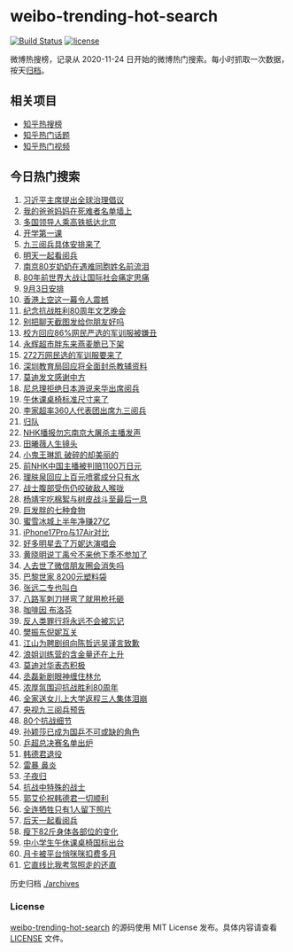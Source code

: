 # weibo-trending-hot-search

[![Build Status](https://github.com/justjavac/weibo-trending-hot-search/workflows/ci/badge.svg?branch=master)](https://github.com/justjavac/weibo-trending-hot-search/actions)
[![license](https://img.shields.io/github/license/justjavac/weibo-trending-hot-search)](https://github.com/justjavac/weibo-trending-hot-search/blob/master/LICENSE)

微博热搜榜，记录从 2020-11-24 日开始的微博热门搜索。每小时抓取一次数据，按天[归档](./archives)。

## 相关项目

- [知乎热搜榜](https://github.com/justjavac/zhihu-trending-top-search)
- [知乎热门话题](https://github.com/justjavac/zhihu-trending-hot-questions)
- [知乎热门视频](https://github.com/justjavac/zhihu-trending-hot-video)

## 今日热门搜索

<!-- BEGIN -->
<!-- 最后更新时间 Tue Sep 02 2025 02:10:19 GMT+0800 (China Standard Time) -->

1. [习近平主席提出全球治理倡议](https://s.weibo.com//weibo?q=%23%E4%B9%A0%E8%BF%91%E5%B9%B3%E4%B8%BB%E5%B8%AD%E6%8F%90%E5%87%BA%E5%85%A8%E7%90%83%E6%B2%BB%E7%90%86%E5%80%A1%E8%AE%AE%23&Refer=new_time)
1. [我的爸爸妈妈在死难者名单墙上](https://s.weibo.com//weibo?q=%23%E6%88%91%E7%9A%84%E7%88%B8%E7%88%B8%E5%A6%88%E5%A6%88%E5%9C%A8%E6%AD%BB%E9%9A%BE%E8%80%85%E5%90%8D%E5%8D%95%E5%A2%99%E4%B8%8A%23&t=31&band_rank=5&Refer=top)
1. [多国领导人乘高铁抵达北京](https://s.weibo.com//weibo?q=%23%E5%A4%9A%E5%9B%BD%E9%A2%86%E5%AF%BC%E4%BA%BA%E4%B9%98%E9%AB%98%E9%93%81%E6%8A%B5%E8%BE%BE%E5%8C%97%E4%BA%AC%23&t=31&band_rank=1&Refer=top)
1. [开学第一课](https://s.weibo.com//weibo?q=%23%E5%BC%80%E5%AD%A6%E7%AC%AC%E4%B8%80%E8%AF%BE%23&t=31&band_rank=3&Refer=top)
1. [九三阅兵具体安排来了](https://s.weibo.com//weibo?q=%E4%B9%9D%E4%B8%89%E9%98%85%E5%85%B5%E5%85%B7%E4%BD%93%E5%AE%89%E6%8E%92%E6%9D%A5%E4%BA%86&t=31&band_rank=4&Refer=top)
1. [明天一起看阅兵](https://s.weibo.com//weibo?q=%23%E6%98%8E%E5%A4%A9%E4%B8%80%E8%B5%B7%E7%9C%8B%E9%98%85%E5%85%B5%23&t=31&band_rank=4&Refer=top)
1. [南京80岁奶奶在遇难同胞姓名前流泪](https://s.weibo.com//weibo?q=%23%E5%8D%97%E4%BA%AC80%E5%B2%81%E5%A5%B6%E5%A5%B6%E5%9C%A8%E9%81%87%E9%9A%BE%E5%90%8C%E8%83%9E%E5%A7%93%E5%90%8D%E5%89%8D%E6%B5%81%E6%B3%AA%23&t=31&band_rank=19&Refer=top)
1. [80年前世界大战让国际社会痛定思痛](https://s.weibo.com//weibo?q=%2380%E5%B9%B4%E5%89%8D%E4%B8%96%E7%95%8C%E5%A4%A7%E6%88%98%E8%AE%A9%E5%9B%BD%E9%99%85%E7%A4%BE%E4%BC%9A%E7%97%9B%E5%AE%9A%E6%80%9D%E7%97%9B%23&t=31&band_rank=7&Refer=top)
1. [9月3日安排](https://s.weibo.com//weibo?q=%239%E6%9C%883%E6%97%A5%E5%AE%89%E6%8E%92%23&t=31&band_rank=2&Refer=top)
1. [香港上空这一幕令人震撼](https://s.weibo.com//weibo?q=%23%E9%A6%99%E6%B8%AF%E4%B8%8A%E7%A9%BA%E8%BF%99%E4%B8%80%E5%B9%95%E4%BB%A4%E4%BA%BA%E9%9C%87%E6%92%BC%23&t=31&band_rank=6&Refer=top)
1. [纪念抗战胜利80周年文艺晚会](https://s.weibo.com//weibo?q=%23%E7%BA%AA%E5%BF%B5%E6%8A%97%E6%88%98%E8%83%9C%E5%88%A980%E5%91%A8%E5%B9%B4%E6%96%87%E8%89%BA%E6%99%9A%E4%BC%9A%23&t=31&band_rank=18&Refer=top)
1. [别把聊天截图发给你朋友好吗](https://s.weibo.com//weibo?q=%E5%88%AB%E6%8A%8A%E8%81%8A%E5%A4%A9%E6%88%AA%E5%9B%BE%E5%8F%91%E7%BB%99%E4%BD%A0%E6%9C%8B%E5%8F%8B%E5%A5%BD%E5%90%97&t=31&band_rank=11&Refer=top)
1. [校方回应86%网民严选的军训服被嫌丑](https://s.weibo.com//weibo?q=%23%E6%A0%A1%E6%96%B9%E5%9B%9E%E5%BA%9486%25%E7%BD%91%E6%B0%91%E4%B8%A5%E9%80%89%E7%9A%84%E5%86%9B%E8%AE%AD%E6%9C%8D%E8%A2%AB%E5%AB%8C%E4%B8%91%23&t=31&band_rank=14&Refer=top)
1. [永辉超市胖东来燕麦脆已下架](https://s.weibo.com//weibo?q=%23%E6%B0%B8%E8%BE%89%E8%B6%85%E5%B8%82%E8%83%96%E4%B8%9C%E6%9D%A5%E7%87%95%E9%BA%A6%E8%84%86%E5%B7%B2%E4%B8%8B%E6%9E%B6%23&t=31&band_rank=15&Refer=top)
1. [272万网民选的军训服要来了](https://s.weibo.com//weibo?q=%23272%E4%B8%87%E7%BD%91%E6%B0%91%E9%80%89%E7%9A%84%E5%86%9B%E8%AE%AD%E6%9C%8D%E8%A6%81%E6%9D%A5%E4%BA%86%23&t=31&band_rank=17&Refer=top)
1. [深圳教育局回应将全面封杀教辅资料](https://s.weibo.com//weibo?q=%23%E6%B7%B1%E5%9C%B3%E6%95%99%E8%82%B2%E5%B1%80%E5%9B%9E%E5%BA%94%E5%B0%86%E5%85%A8%E9%9D%A2%E5%B0%81%E6%9D%80%E6%95%99%E8%BE%85%E8%B5%84%E6%96%99%23&t=31&band_rank=13&Refer=top)
1. [莫迪发文感谢中方](https://s.weibo.com//weibo?q=%23%E8%8E%AB%E8%BF%AA%E5%8F%91%E6%96%87%E6%84%9F%E8%B0%A2%E4%B8%AD%E6%96%B9%23&t=31&band_rank=30&Refer=top)
1. [尼总理拒绝日本游说来华出席阅兵](https://s.weibo.com//weibo?q=%23%E5%B0%BC%E6%80%BB%E7%90%86%E6%8B%92%E7%BB%9D%E6%97%A5%E6%9C%AC%E6%B8%B8%E8%AF%B4%E6%9D%A5%E5%8D%8E%E5%87%BA%E5%B8%AD%E9%98%85%E5%85%B5%23&t=31&band_rank=38&Refer=top)
1. [午休课桌椅标准尺寸来了](https://s.weibo.com//weibo?q=%23%E5%8D%88%E4%BC%91%E8%AF%BE%E6%A1%8C%E6%A4%85%E6%A0%87%E5%87%86%E5%B0%BA%E5%AF%B8%E6%9D%A5%E4%BA%86%23&t=31&band_rank=37&Refer=top)
1. [李家超率360人代表团出席九三阅兵](https://s.weibo.com//weibo?q=%23%E6%9D%8E%E5%AE%B6%E8%B6%85%E7%8E%87360%E4%BA%BA%E4%BB%A3%E8%A1%A8%E5%9B%A2%E5%87%BA%E5%B8%AD%E4%B9%9D%E4%B8%89%E9%98%85%E5%85%B5%23&t=31&band_rank=42&Refer=top)
1. [归队](https://s.weibo.com//weibo?q=%E5%BD%92%E9%98%9F&t=31&band_rank=20&Refer=top)
1. [NHK播报勿忘南京大屠杀主播发声](https://s.weibo.com//weibo?q=%23NHK%E6%92%AD%E6%8A%A5%E5%8B%BF%E5%BF%98%E5%8D%97%E4%BA%AC%E5%A4%A7%E5%B1%A0%E6%9D%80%E4%B8%BB%E6%92%AD%E5%8F%91%E5%A3%B0%23&t=31&band_rank=28&Refer=top)
1. [田曦薇人生镜头](https://s.weibo.com//weibo?q=%E7%94%B0%E6%9B%A6%E8%96%87%E4%BA%BA%E7%94%9F%E9%95%9C%E5%A4%B4&t=31&band_rank=21&Refer=top)
1. [小鬼王琳凯 破碎的却美丽的](https://s.weibo.com//weibo?q=%E5%B0%8F%E9%AC%BC%E7%8E%8B%E7%90%B3%E5%87%AF%20%E7%A0%B4%E7%A2%8E%E7%9A%84%E5%8D%B4%E7%BE%8E%E4%B8%BD%E7%9A%84&t=31&band_rank=23&Refer=top)
1. [前NHK中国主播被判赔1100万日元](https://s.weibo.com//weibo?q=%23%E5%89%8DNHK%E4%B8%AD%E5%9B%BD%E4%B8%BB%E6%92%AD%E8%A2%AB%E5%88%A4%E8%B5%941100%E4%B8%87%E6%97%A5%E5%85%83%23&t=31&band_rank=24&Refer=top)
1. [理肤泉回应上百元喷雾成分只有水](https://s.weibo.com//weibo?q=%23%E7%90%86%E8%82%A4%E6%B3%89%E5%9B%9E%E5%BA%94%E4%B8%8A%E7%99%BE%E5%85%83%E5%96%B7%E9%9B%BE%E6%88%90%E5%88%86%E5%8F%AA%E6%9C%89%E6%B0%B4%23&t=31&band_rank=22&Refer=top)
1. [战士腹部受伤仍咬破敌人喉咙](https://s.weibo.com//weibo?q=%23%E6%88%98%E5%A3%AB%E8%85%B9%E9%83%A8%E5%8F%97%E4%BC%A4%E4%BB%8D%E5%92%AC%E7%A0%B4%E6%95%8C%E4%BA%BA%E5%96%89%E5%92%99%23&t=31&band_rank=10&Refer=top)
1. [杨靖宇吃棉絮与树皮战斗至最后一息](https://s.weibo.com//weibo?q=%23%E6%9D%A8%E9%9D%96%E5%AE%87%E5%90%83%E6%A3%89%E7%B5%AE%E4%B8%8E%E6%A0%91%E7%9A%AE%E6%88%98%E6%96%97%E8%87%B3%E6%9C%80%E5%90%8E%E4%B8%80%E6%81%AF%23&t=31&band_rank=45&Refer=top)
1. [巨发胖的七种食物](https://s.weibo.com//weibo?q=%E5%B7%A8%E5%8F%91%E8%83%96%E7%9A%84%E4%B8%83%E7%A7%8D%E9%A3%9F%E7%89%A9&t=31&band_rank=23&Refer=top)
1. [蜜雪冰城上半年净赚27亿](https://s.weibo.com//weibo?q=%23%E8%9C%9C%E9%9B%AA%E5%86%B0%E5%9F%8E%E4%B8%8A%E5%8D%8A%E5%B9%B4%E5%87%80%E8%B5%9A27%E4%BA%BF%23&t=31&band_rank=26&Refer=top)
1. [iPhone17Pro与17Air对比](https://s.weibo.com//weibo?q=%23iPhone17Pro%E4%B8%8E17Air%E5%AF%B9%E6%AF%94%23&t=31&band_rank=31&Refer=top)
1. [好多明星去了万妮达演唱会](https://s.weibo.com//weibo?q=%E5%A5%BD%E5%A4%9A%E6%98%8E%E6%98%9F%E5%8E%BB%E4%BA%86%E4%B8%87%E5%A6%AE%E8%BE%BE%E6%BC%94%E5%94%B1%E4%BC%9A&t=31&band_rank=25&Refer=top)
1. [黄晓明说丁禹兮不来他下季不参加了](https://s.weibo.com//weibo?q=%23%E9%BB%84%E6%99%93%E6%98%8E%E8%AF%B4%E4%B8%81%E7%A6%B9%E5%85%AE%E4%B8%8D%E6%9D%A5%E4%BB%96%E4%B8%8B%E5%AD%A3%E4%B8%8D%E5%8F%82%E5%8A%A0%E4%BA%86%23&t=31&band_rank=27&Refer=top)
1. [人去世了微信朋友圈会消失吗](https://s.weibo.com//weibo?q=%E4%BA%BA%E5%8E%BB%E4%B8%96%E4%BA%86%E5%BE%AE%E4%BF%A1%E6%9C%8B%E5%8F%8B%E5%9C%88%E4%BC%9A%E6%B6%88%E5%A4%B1%E5%90%97&t=31&band_rank=29&Refer=top)
1. [巴黎世家 8200元塑料袋](https://s.weibo.com//weibo?q=%E5%B7%B4%E9%BB%8E%E4%B8%96%E5%AE%B6%208200%E5%85%83%E5%A1%91%E6%96%99%E8%A2%8B&t=31&band_rank=34&Refer=top)
1. [张远二专也叫白](https://s.weibo.com//weibo?q=%E5%BC%A0%E8%BF%9C%E4%BA%8C%E4%B8%93%E4%B9%9F%E5%8F%AB%E7%99%BD&t=31&band_rank=46&Refer=top)
1. [八路军刺刀拼弯了就用枪托砸](https://s.weibo.com//weibo?q=%23%E5%85%AB%E8%B7%AF%E5%86%9B%E5%88%BA%E5%88%80%E6%8B%BC%E5%BC%AF%E4%BA%86%E5%B0%B1%E7%94%A8%E6%9E%AA%E6%89%98%E7%A0%B8%23&t=31&band_rank=10&Refer=top)
1. [咖啡因 布洛芬](https://s.weibo.com//weibo?q=%E5%92%96%E5%95%A1%E5%9B%A0%20%E5%B8%83%E6%B4%9B%E8%8A%AC&t=31&band_rank=12&Refer=top)
1. [反人类罪行将永远不会被忘记](https://s.weibo.com//weibo?q=%23%E5%8F%8D%E4%BA%BA%E7%B1%BB%E7%BD%AA%E8%A1%8C%E5%B0%86%E6%B0%B8%E8%BF%9C%E4%B8%8D%E4%BC%9A%E8%A2%AB%E5%BF%98%E8%AE%B0%23&t=31&band_rank=47&Refer=top)
1. [樊振东倪妮互关](https://s.weibo.com//weibo?q=%23%E6%A8%8A%E6%8C%AF%E4%B8%9C%E5%80%AA%E5%A6%AE%E4%BA%92%E5%85%B3%23&t=31&band_rank=35&Refer=top)
1. [江山为聘剧组向陈哲远吴谨言致歉](https://s.weibo.com//weibo?q=%23%E6%B1%9F%E5%B1%B1%E4%B8%BA%E8%81%98%E5%89%A7%E7%BB%84%E5%90%91%E9%99%88%E5%93%B2%E8%BF%9C%E5%90%B4%E8%B0%A8%E8%A8%80%E8%87%B4%E6%AD%89%23&t=31&band_rank=39&Refer=top)
1. [浪姐训练营的含金量还在上升](https://s.weibo.com//weibo?q=%E6%B5%AA%E5%A7%90%E8%AE%AD%E7%BB%83%E8%90%A5%E7%9A%84%E5%90%AB%E9%87%91%E9%87%8F%E8%BF%98%E5%9C%A8%E4%B8%8A%E5%8D%87&t=31&band_rank=33&Refer=top)
1. [莫迪对华表态积极](https://s.weibo.com//weibo?q=%23%E8%8E%AB%E8%BF%AA%E5%AF%B9%E5%8D%8E%E8%A1%A8%E6%80%81%E7%A7%AF%E6%9E%81%23&t=31&band_rank=49&Refer=top)
1. [丞磊新剧眼神缠住林允](https://s.weibo.com//weibo?q=%E4%B8%9E%E7%A3%8A%E6%96%B0%E5%89%A7%E7%9C%BC%E7%A5%9E%E7%BC%A0%E4%BD%8F%E6%9E%97%E5%85%81&t=31&band_rank=32&Refer=top)
1. [浓厚氛围迎抗战胜利80周年](https://s.weibo.com//weibo?q=%23%E6%B5%93%E5%8E%9A%E6%B0%9B%E5%9B%B4%E8%BF%8E%E6%8A%97%E6%88%98%E8%83%9C%E5%88%A980%E5%91%A8%E5%B9%B4%23&t=31&band_rank=44&Refer=top)
1. [全家送女儿上大学返程三人集体泪崩](https://s.weibo.com//weibo?q=%23%E5%85%A8%E5%AE%B6%E9%80%81%E5%A5%B3%E5%84%BF%E4%B8%8A%E5%A4%A7%E5%AD%A6%E8%BF%94%E7%A8%8B%E4%B8%89%E4%BA%BA%E9%9B%86%E4%BD%93%E6%B3%AA%E5%B4%A9%23&t=31&band_rank=36&Refer=top)
1. [央视九三阅兵预告](https://s.weibo.com//weibo?q=%23%E5%A4%AE%E8%A7%86%E4%B9%9D%E4%B8%89%E9%98%85%E5%85%B5%E9%A2%84%E5%91%8A%23&t=31&band_rank=44&Refer=top)
1. [80个抗战细节](https://s.weibo.com//weibo?q=%2380%E4%B8%AA%E6%8A%97%E6%88%98%E7%BB%86%E8%8A%82%23&t=31&band_rank=45&Refer=top)
1. [孙颖莎已成为国乒不可或缺的角色](https://s.weibo.com//weibo?q=%23%E5%AD%99%E9%A2%96%E8%8E%8E%E5%B7%B2%E6%88%90%E4%B8%BA%E5%9B%BD%E4%B9%92%E4%B8%8D%E5%8F%AF%E6%88%96%E7%BC%BA%E7%9A%84%E8%A7%92%E8%89%B2%23&t=31&band_rank=41&Refer=top)
1. [乒超总决赛名单出炉](https://s.weibo.com//weibo?q=%23%E4%B9%92%E8%B6%85%E6%80%BB%E5%86%B3%E8%B5%9B%E5%90%8D%E5%8D%95%E5%87%BA%E7%82%89%23&t=31&band_rank=9&Refer=top)
1. [韩德君退役](https://s.weibo.com//weibo?q=%23%E9%9F%A9%E5%BE%B7%E5%90%9B%E9%80%80%E5%BD%B9%23&t=31&band_rank=50&Refer=top)
1. [雷暴 鼻炎](https://s.weibo.com//weibo?q=%E9%9B%B7%E6%9A%B4%20%E9%BC%BB%E7%82%8E&t=31&band_rank=16&Refer=top)
1. [子夜归](https://s.weibo.com//weibo?q=%E5%AD%90%E5%A4%9C%E5%BD%92&t=31&band_rank=44&Refer=top)
1. [抗战中特殊的战士](https://s.weibo.com//weibo?q=%23%E6%8A%97%E6%88%98%E4%B8%AD%E7%89%B9%E6%AE%8A%E7%9A%84%E6%88%98%E5%A3%AB%23&t=31&band_rank=46&Refer=top)
1. [郭艾伦祝韩德君一切顺利](https://s.weibo.com//weibo?q=%E9%83%AD%E8%89%BE%E4%BC%A6%E7%A5%9D%E9%9F%A9%E5%BE%B7%E5%90%9B%E4%B8%80%E5%88%87%E9%A1%BA%E5%88%A9&t=31&band_rank=50&Refer=top)
1. [全连牺牲只有1人留下照片](https://s.weibo.com//weibo?q=%23%E5%85%A8%E8%BF%9E%E7%89%BA%E7%89%B2%E5%8F%AA%E6%9C%891%E4%BA%BA%E7%95%99%E4%B8%8B%E7%85%A7%E7%89%87%23&t=31&band_rank=20&Refer=top)
1. [后天一起看阅兵](https://s.weibo.com//weibo?q=%23%E5%90%8E%E5%A4%A9%E4%B8%80%E8%B5%B7%E7%9C%8B%E9%98%85%E5%85%B5%23&t=31&band_rank=8&Refer=top)
1. [瘦下82斤身体各部位的变化](https://s.weibo.com//weibo?q=%E7%98%A6%E4%B8%8B82%E6%96%A4%E8%BA%AB%E4%BD%93%E5%90%84%E9%83%A8%E4%BD%8D%E7%9A%84%E5%8F%98%E5%8C%96&t=31&band_rank=38&Refer=top)
1. [中小学生午休课桌椅国标出台](https://s.weibo.com//weibo?q=%23%E4%B8%AD%E5%B0%8F%E5%AD%A6%E7%94%9F%E5%8D%88%E4%BC%91%E8%AF%BE%E6%A1%8C%E6%A4%85%E5%9B%BD%E6%A0%87%E5%87%BA%E5%8F%B0%23&t=31&band_rank=40&Refer=top)
1. [月卡被平台悄咪咪扣费多月](https://s.weibo.com//weibo?q=%23%E6%9C%88%E5%8D%A1%E8%A2%AB%E5%B9%B3%E5%8F%B0%E6%82%84%E5%92%AA%E5%92%AA%E6%89%A3%E8%B4%B9%E5%A4%9A%E6%9C%88%23&t=31&band_rank=43&Refer=top)
1. [它直线比我考驾照走的还直](https://s.weibo.com//weibo?q=%E5%AE%83%E7%9B%B4%E7%BA%BF%E6%AF%94%E6%88%91%E8%80%83%E9%A9%BE%E7%85%A7%E8%B5%B0%E7%9A%84%E8%BF%98%E7%9B%B4&t=31&band_rank=48&Refer=top)

<!-- END -->

历史归档 [./archives](./archives)

### License

[weibo-trending-hot-search](https://github.com/justjavac/weibo-trending-hot-search) 的源码使用 MIT License
发布。具体内容请查看 [LICENSE](./LICENSE) 文件。
